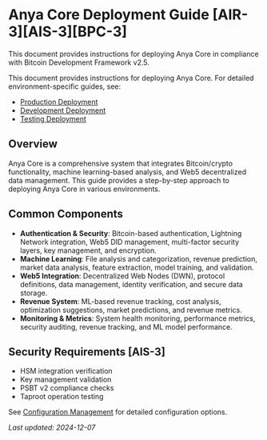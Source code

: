 # Anya Core Deployment Guide [AIR-3][AIS-3][BPC-3]

This document provides instructions for deploying Anya Core in compliance with Bitcoin Development Framework v2.5.

This document provides instructions for deploying Anya Core. For detailed environment-specific guides, see:

- [Production Deployment](deployment/production.md)
- [Development Deployment](deployment/development.md)
- [Testing Deployment](deployment/testing.md)

## Overview

Anya Core is a comprehensive system that integrates Bitcoin/crypto functionality, machine learning-based analysis, and Web5 decentralized data management. This guide provides a step-by-step approach to deploying Anya Core in various environments.

## Common Components

- **Authentication & Security**: Bitcoin-based authentication, Lightning Network integration, Web5 DID management, multi-factor security layers, key management, and encryption.
- **Machine Learning**: File analysis and categorization, revenue prediction, market data analysis, feature extraction, model training, and validation.
- **Web5 Integration**: Decentralized Web Nodes (DWN), protocol definitions, data management, identity verification, and secure data storage.
- **Revenue System**: ML-based revenue tracking, cost analysis, optimization suggestions, market predictions, and revenue metrics.
- **Monitoring & Metrics**: System health monitoring, performance metrics, security auditing, revenue tracking, and ML model performance.

## Security Requirements [AIS-3]

- HSM integration verification
- Key management validation
- PSBT v2 compliance checks
- Taproot operation testing

See [Configuration Management](CONFIGURATION_MANAGEMENT.md) for detailed configuration options.

*Last updated: 2024-12-07*
